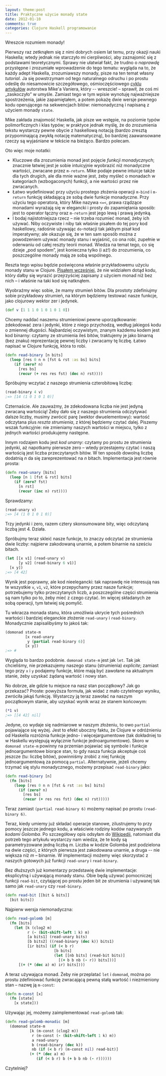 ```yaml
---
layout: theme:post
title: Praktyczne użycie monady state
date: 2012-01-10
comments: true
categories: Clojure Haskell programowanie
---
```


Wreszcie rozumiem monady!

Pierwszy raz zetknąłem się z nimi dobrych osiem lat temu, przy okazji
nauki Haskella; wtedy jednak nie starczyło mi cierpliwości, aby
zaznajomić się z podstawami teoretycznymi. Sprawy nie ułatwiał fakt,
że trudno o _naprawdę_ przystępne i zrozumiałe wprowadzenie do tego
tematu: wygląda na to, że każdy adept Haskella, zrozumiawszy monady,
pisze na ten temat własny _tutorial_. Ja się powstrzymam od tego
naturalnego odruchu i po prostu odeślę do niesamowicie szczegółowego,
ośmioczęściowego [cyklu artykułów][1] autorstwa Mike'a Vaniera, który
-- wreszcie! – sprawił, że coś mi „zaskoczyło” w umyśle. Zamiast tego
w tym wpisie wynotuję najważniejsze spostrzeżenia, jakie zapamiętałem,
a potem pokażę dwie wersje pewnego kodu operującego na sekwencjach
bitów: niemonadyczną i napisaną z użyciem monady `state`.

 [1]: http://mvanier.livejournal.com/3917.html

Mike zakłada znajomość Haskella, jak pisze we wstępie, na poziomie
typów polimorficznych i klas typów; w praktyce jednak myślę, że
do zrozumienia tekstu wystarczy pewne obycie z haskellową notacją
(bardzo zresztą przypominającą zwykłą notację matematyczną), bo
bardziej zaawansowane rzeczy są wyjaśniane w tekście na
bieżąco. Bardzo polecam.

Oto więc moje notatki:

* Kluczowe dla zrozumienia monad jest pojęcie _funkcji monadycznych_;
  znacznie łatwiej jest je sobie intuicyjnie wyobrazić niż monadyczne
  wartości, zwracane przez `m-return`. Mike podaje pewne intuicje
  także dla tych drugich, ale dla mnie ważne jest, żeby myśleć o
  monadach w kategoriach (wzbogaconych) funkcji, a nie wartości przez
  nie zwracanych.
* Łatwo wydefiniować przy użyciu prostego złożenia operacji `m-bind`
  i `m-return` funkcję składającą ze sobą dwie funkcje monadyczne.
  Przy użyciu tego operatora, który Mike nazywa `<=<`, prawa rządzące
  monadami wyrażają się w elegancki i prosty do zapamiętania sposób:
  jest to operator łączny oraz `m-return` jest jego lewą i prawą
  jedynką.
* I bodaj najistotniejsza rzecz – nie trzeba rozumieć monad, żeby
  ich używać. Niby oczywiste i niby tak właśnie pisałem do tej pory
  kod haskellowy, radośnie używając `do`-notacji tak jakbym pisał kod
  imperatywny; ale okazuje się, że w ten sam sposób można z
  powodzeniem używać monady stanu i wyjaśnić, co ona robi, zupełnie w
  oderwaniu od całej reszty teorii monad. Wiedza na temat tego, co
  się dzieje „pod spodem”, jest konieczna tylko (i aż!) do
  zrozumienia, co poszczególne monady mają ze sobą wspólnego.

Reszta tego wpisu będzie poświęcona właśnie przykładowemu użyciu
monady stanu w Clojure.  [Pisałem wcześniej][2], że nie widziałem
dotąd kodu, który dałby się wyrazić przejrzyściej zapisany z użyciem
monad niż bez nich – i właśnie na taki kod się natknąłem.

Wyobraźmy więc sobie, że mamy strumień bitów. Dla prostoty zdefiniujmy
sobie przykładowy strumień, na którym będziemy testować nasze funkcje,
jako clojurowy wektor zer i jedynek.

``` clojure
(def v [1 1 1 0 1 0 1 0 1 0])
```

Chcemy naddać naszemu strumieniowi pewne uporządkowanie: zdekodować
zera i jedynki, które z niego przychodzą, według jakiegoś kodu o
zmiennej długości. Najbardziej oczywistym, znanym każdemu kodem jest
kod binarny: czytamy ze strumienia ileś bitów, traktujemy je jako
binarną (bez znaku) reprezentację pewnej liczby i zwracamy tę liczbę.
Łatwo napisać w Clojure funkcję, która to robi.

``` clojure
(defn read-binary [n bits]
  (loop [res 0 n n [fst & rst :as bs] bits]
    (if (zero? n)
      [res bs]
      (recur (+ res res fst) (dec n) rst))))
```

Spróbujmy wczytać z naszego strumienia czterobitową liczbę:

``` clojure
(read-binary 4 v)
;=> [14 (1 0 1 0 1 0)]
```

Czternaście. Ale zauważmy, że zdekodowana liczba nie jest jedyną
zwracaną wartością! Żeby dało się z naszego strumienia odczytywać
dalsze liczby, musimy zwrócić parę (wektor dwuelementowy): wartość
odczytana plus _reszta strumienia_, z której będziemy czytać dalej.
Piszemy wszak funkcyjnie: nie zmieniamy naszych wartości w miejscu,
tylko z jednych wartości produkujemy następne.

Innym rodzajem kodu jest _kod unarny_: czytamy po prostu ze strumienia
jedynki, aż napotkamy pierwsze zero – wtedy przestajemy czytać i
naszą wartością jest liczba przeczytanych bitów. W ten sposób dowolną
liczbę dodatnią _n_ da się zareprezentować na _n_ bitach.
Implementacja jest równie prosta:

``` clojure
(defn read-unary [bits]
  (loop [n 1 [fst & rst] bits]
    (if (zero? fst)
      [n rst]
      (recur (inc n) rst))))
```

Sprawdzamy:

``` clojure
(read-unary v)
;=> [4 (1 0 1 0 1 0)]
```

Trzy jedynki i zero, razem cztery skonsumowane bity, więc odczytaną
liczbą jest 4. Działa.

Spróbujmy teraz skleić nasze funkcje, to znaczy odczytać
ze strumienia dwie liczby: najpierw zakodowaną unarnie, a potem
binarnie na sześciu bitach.

``` clojure
(let [[x v1] (read-unary v)
      [y v2] (read-binary 6 v1)]
  [x y])
;=> [4 42]
```

Wynik jest poprawny, ale kod nieelegancki: tak naprawdę nie interesują
nas te wszystkie `v`, `v1`, `v2`, które przepychamy przez nasze
funkcje; potrzebujemy tylko przeczytanych liczb, a poszczególne części
strumienia są nam tylko po to, żeby mieć z czego czytać. Im więcej
składanych ze sobą operacji, tym łatwiej się pomylić.

Tu wkracza monada stanu, która umożliwia ukrycie tych pośrednich
wartości i bardziej eleganckie złożenie `read-unary` i `read-binary`.
Monadycznie zapisalibyśmy to jakoś tak:

``` clojure
(domonad state-m
         [x read-unary
          y (partial read-binary 6)]
         [x y])
;=> #
```

Wygląda to bardzo podobnie. `domonad state-m` jest jak `let`. Tak jak
chcieliśmy, nie przekazujemy naszego stanu (strumienia) _explicite_;
zamiast tego przy `x` i `y` podajemy funkcje, które mają być zawołane
na aktualnym stanie, żeby uzyskać żądaną wartość i nowy stan.

No dobrze, ale gdzie tu miejsce na nasz stan początkowy? Jak go przekazać?
Proste: powyższa formuła, jak widać z mało czytelnego wyniku, zwróciła
jakąś funkcję. Wystarczy ją teraz zawołać na naszym początkowym stanie,
aby uzyskać wynik wraz ze stanem końcowym:

``` clojure
(*1 v)
;=> [[4 42] nil]
```

Jedyne, co wydaje się nadmiarowe w naszym złożeniu, to owo `partial`
pojawiające się wyżej. Jest to efekt uboczny faktu, że Clojure w
odróżnieniu od Haskella rozróżnia funkcje jedno- i więcejargumentowe
(tak dokładniej to w Haskellu występują wyłącznie funkcje
jednoargumentowe). Skoro w `domonad state-m` powinny na przemian
pojawiać się symbole i funkcje jednoargumentowe biorące stan, to gdy
nasza funkcja akceptuje coś jeszcze (tu: liczbę bitów), powinniśmy
zrobić z niej funkcję jednoargumentową za pomocą
`partial`. Alternatywnie, jeżeli chcemy trzymać się stylu
monadycznego, możemy przepisać `read-binary` jako:

``` clojure
(defn read-binary [n]
  (fn [bits]
    (loop [res 0 n n [fst & rst :as bs] bits]
      (if (zero? n)
        [res bs]
        (recur (+ res res fst) (dec n) rst)))))
```

Teraz zamiast `(partial read-binary 6)` możemy napisać
po prostu `(read-binary 6)`.

Teraz, kiedy umiemy już składać operacje stanowe, zilustrujemy to
przy pomocy jeszcze jednego kodu, a właściwie rodziny kodów nazywanych
_kodami Golomba_. Po szczegółowy opis odsyłam do [Wikipedii][3], natomiast
dla potrzeb tego artykułu wystarczy nam wiedza, że te kody są
parametryzowane jedną liczbą _m_. Liczba w kodzie Golomba jest podzielona
na dwie części, z których pierwsza jest zakodowana unarnie, a druga --
nie większa niż _m_ – binarnie. W implementacji możemy więc skorzystać
z naszych gotowych już funkcji `read-unary` i `read-binary`.

Bez dłuższych już komentarzy przedstawię dwie implementacje:
eksplicytną i używającą monady stanu. Obie będą używać pomocniczej
funkcji `read-bit`, czytającej po prostu jeden bit ze strumienia
i używanej tak samo jak `read-unary` czy `read-binary`.

``` clojure
(defn read-bit [[bit & bits]]
  [bit bits])
```

Najpierw wersja niemonadyczna:

``` clojure
(defn read-golomb [m]
  (fn [bits]
    (let [k (clog2 m)
          r (- (bit-shift-left 1 k) m)
          [a bits1] (read-unary bits)
          [b bits2] ((read-binary (dec k)) bits1)
          [ir bits] (if (< b r)
                      [b bits]
                      (let [[nb bits] (read-bit bits)]
                        [(+ b b nb (- r)) bits]))]
      [(+ (* (dec a) m) ir) bits])))
```

A teraz używająca monad. Żeby nie przeplatać `let` i `domonad`,
można po prostu zdefiniować funkcję zwracającą pewną stałą wartość
i niezmieniony stan – nazwę ją `m-const`:

``` clojure
(defn m-const [x]
  (fn [state]
    [x state]))
```

Używając jej, możemy zaimplementować `read-golomb` tak:

``` clojure
(defn read-golomb-monadic [m]
  (domonad state-m
           [k (m-const (clog2 m))
            r (m-const (- (bit-shift-left 1 k) m))
            a read-unary
            b (read-binary (dec k))
            nb (if (< b r) (m-const nil) read-bit)]
           (+ (* (dec a) m)
              (if (< b r) b (+ b b nb (- r))))))
```

Czytelniej?

 [2]: http://plblog.danieljanus.pl/leniwa-wersja-makra
 [3]: http://pl.wikipedia.org/wiki/Kod_Golomba
